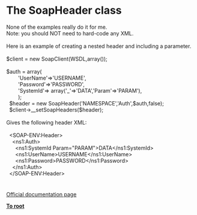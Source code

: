 # The SoapHeader class




<div class="phpcode"><span class="html">
None of the examples really do it for me.<br>Note: you should NOT need to hard-code any XML.<br><br>Here is an example of creating a nested header and including a parameter.<br><br>$client = new SoapClient(WSDL,array());<br><br>$auth = array(<br>&#xA0; &#xA0; &#xA0; &#xA0; &apos;UserName&apos;=&gt;&apos;USERNAME&apos;,<br>&#xA0; &#xA0; &#xA0; &#xA0; &apos;Password&apos;=&gt;&apos;PASSWORD&apos;,<br>&#xA0; &#xA0; &#xA0; &#xA0; &apos;SystemId&apos;=&gt; array(&apos;_&apos;=&gt;&apos;DATA&apos;,&apos;Param&apos;=&gt;&apos;PARAM&apos;),<br>&#xA0; &#xA0; &#xA0; &#xA0; );<br>&#xA0; $header = new SoapHeader(&apos;NAMESPACE&apos;,&apos;Auth&apos;,$auth,false);<br>&#xA0; $client-&gt;__setSoapHeaders($header);<br><br>Gives the following header XML:<br><br>&#xA0; &lt;SOAP-ENV:Header&gt;<br>&#xA0; &#xA0; &lt;ns1:Auth&gt;<br>&#xA0; &#xA0; &#xA0; &lt;ns1:SystemId Param=&quot;PARAM&quot;&gt;DATA&lt;/ns1:SystemId&gt;<br>&#xA0; &#xA0; &#xA0; &lt;ns1:UserName&gt;USERNAME&lt;/ns1:UserName&gt;<br>&#xA0; &#xA0; &#xA0; &lt;ns1:Password&gt;PASSWORD&lt;/ns1:Password&gt;<br>&#xA0; &#xA0; &lt;/ns1:Auth&gt;<br>&#xA0; &lt;/SOAP-ENV:Header&gt;</span>
</div>
  

#

[Official documentation page](https://www.php.net/manual/en/class.soapheader.php)

**[To root](/README.md)**
